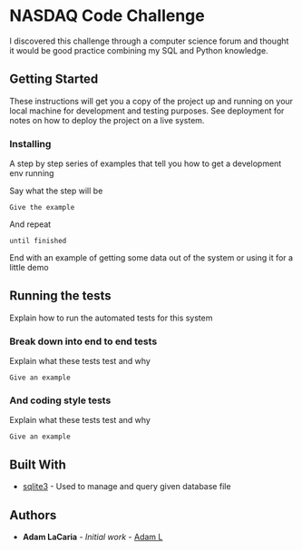 # NASDAQ Code Challenge 

I discovered this challenge through a computer science forum and thought it would be good practice combining my SQL and Python knowledge. 

## Getting Started

These instructions will get you a copy of the project up and running on your local machine for development and testing purposes. See deployment for notes on how to deploy the project on a live system.

### Installing

A step by step series of examples that tell you how to get a development env running

Say what the step will be

```
Give the example
```

And repeat

```
until finished
```

End with an example of getting some data out of the system or using it for a little demo

## Running the tests

Explain how to run the automated tests for this system

### Break down into end to end tests

Explain what these tests test and why

```
Give an example
```

### And coding style tests

Explain what these tests test and why

```
Give an example
```

## Built With

* [sqlite3](https://docs.python.org/3/library/sqlite3.html#module-sqlite3) - Used to manage and query given database file
 
## Authors

* **Adam LaCaria** - *Initial work* - [Adam L](https://github.com/afl5082)


